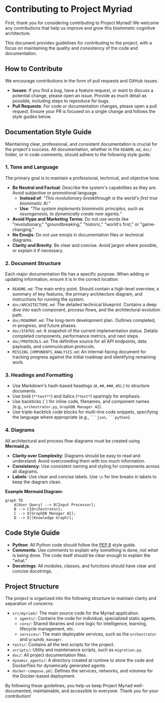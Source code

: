 # Contributing to Project Myriad

First, thank you for considering contributing to Project Myriad! We welcome any contributions that help us improve and grow this biomimetic cognitive architecture.

This document provides guidelines for contributing to the project, with a focus on maintaining the quality and consistency of the code and documentation.

## How to Contribute

We encourage contributions in the form of pull requests and GitHub issues.

-   **Issues**: If you find a bug, have a feature request, or want to discuss a potential change, please open an issue. Provide as much detail as possible, including steps to reproduce for bugs.
-   **Pull Requests**: For code or documentation changes, please open a pull request. Ensure your PR is focused on a single change and follows the style guides below.

## Documentation Style Guide

Maintaining clear, professional, and consistent documentation is crucial for the project's success. All documentation, whether in the `README.md`, `doc/` folder, or in code comments, should adhere to the following style guide.

### 1. Tone and Language

The primary goal is to maintain a professional, technical, and objective tone.

-   **Be Neutral and Factual**: Describe the system's capabilities as they are. Avoid subjective or promotional language.
    -   **Instead of**: *"This revolutionary breakthrough is the world's first true biomimetic AI."*
    -   **Use**: *"The system implements biomimetic principles, such as neurogenesis, to dynamically create new agents."*
-   **Avoid Hype and Marketing Terms**: Do not use words like "revolutionary," "groundbreaking," "historic," "world's first," or "game-changing."
-   **No Emojis**: Do not use emojis in documentation files or technical diagrams.
-   **Clarity and Brevity**: Be clear and concise. Avoid jargon where possible, or explain it if necessary.

### 2. Document Structure

Each major documentation file has a specific purpose. When adding or updating information, ensure it is in the correct location.

-   `README.md`: The main entry point. Should contain a high-level overview, a summary of key features, the primary architecture diagram, and instructions for running the system.
-   `doc/ARCHITECTURE.md`: The detailed technical blueprint. Contains a deep dive into each component, process flows, and the architectural evolution path.
-   `doc/ROADMAP.md`: The long-term development plan. Outlines completed, in-progress, and future phases.
-   `doc/STATUS.md`: A snapshot of the current implementation status. Details completed components, performance metrics, and next steps.
-   `doc/PROTOCOLS.md`: The definitive source for all API endpoints, data payloads, and communication protocols.
-   `MISSING_COMPONENTS_ANALYSIS.md`: An internal-facing document for tracking progress against the initial roadmap and identifying remaining work.

### 3. Headings and Formatting

-   Use Markdown's hash-based headings (`#`, `##`, `###`, etc.) to structure documents.
-   Use bold (`**text**`) and italics (`*text*`) sparingly for emphasis.
-   Use backticks (`` ` ``) for inline code, filenames, and component names (e.g., `orchestrator.py`, `GraphDB Manager AI`).
-   Use triple-backtick code blocks for multi-line code snippets, specifying the language where appropriate (e.g., ` ```json `, ` ```python `).

### 4. Diagrams

All architectural and process flow diagrams must be created using **Mermaid.js**.

-   **Clarity over Complexity**: Diagrams should be easy to read and understand. Avoid overcrowding them with too much information.
-   **Consistency**: Use consistent naming and styling for components across all diagrams.
-   **Labels**: Use clear and concise labels. Use `\n` for line breaks in labels to keep the diagram clean.

**Example Mermaid Diagram:**
```mermaid
graph TD
    A[User Query] --> B[Input Processor];
    B --> C{Orchestrator};
    C --> D[GraphDB Manager AI];
    D --> E[(Knowledge Graph)];
```

## Code Style Guide

-   **Python**: All Python code should follow the [PEP 8](https://www.python.org/dev/peps/pep-0008/) style guide.
-   **Comments**: Use comments to explain *why* something is done, not *what* is being done. The code itself should be clear enough to explain the "what."
-   **Docstrings**: All modules, classes, and functions should have clear and concise docstrings.

## Project Structure

The project is organized into the following structure to maintain clarity and separation of concerns:

-   `src/myriad/`: The main source code for the Myriad application.
    -   `agents/`: Contains the code for individual, specialized static agents.
    -   `core/`: Shared libraries and core logic for intelligence, learning, lifecycle management, etc.
    -   `services/`: The main deployable services, such as the `orchestrator` and `graphdb_manager`.
-   `tests/`: Contains all the test scripts for the project.
-   `scripts/`: Utility and maintenance scripts, such as `migration.py`.
-   `doc/`: All project documentation files.
-   `dynamic_agents/`: A directory created at runtime to store the code and Dockerfiles for dynamically generated agents.
-   `docker-compose.yml`: Defines the services, networks, and volumes for the Docker-based deployment.

By following these guidelines, you help us keep Project Myriad well-documented, maintainable, and accessible to everyone. Thank you for your contribution!
